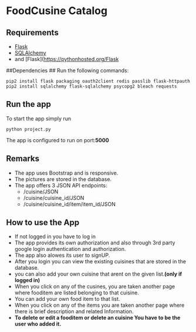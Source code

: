 # FoodCusine Catalog #

## Requirements ##

- [Flask](http://flask.pocoo.org)
- [SQLAlchemy](http://www.sqlalchemy.org)
- and [Flask](https://pythonhosted.org/Flask

##Dependencies ##
Run the following commands:

    pip2 install flask packaging oauth2client redis passlib flask-httpauth
    pip2 install sqlalchemy flask-sqlalchemy psycopg2 bleach requests


## Run the app ##

To start the app simply run

	python project.py

The app is configured to run on port:**5000**

## Remarks ##
- The app uses Bootstrap and is responsive.
- The pictures are stored in the database.
- The app offers 3 JSON API endpoints:
	-  /cuisine/JSON
	-  /cuisine/cuisine_id/JSON
    -  /cuisine/cuisine_id/item/item_id/JSON


## How to use the App ##

- If not logged in you have to log in
- The app provides its own authorization and also through 3rd party google login authentication and authorization.
- The app also alowes its user to signUP.
- After you login you can view the existing cuisines that are stored in the database.
- you can also add your own cuisine that arent on the given list.**(only if logged in)**
- When you click on any of the cusines, you are taken another page where fooditem are listed belonging to that cuisine.
- You can add your own food item to that list.
- When you click on any of the items you are taken another page where there is brief description and related Information.
- **To delete or edit a fooditem or delete an cuisine You have to be the user who added it.**
